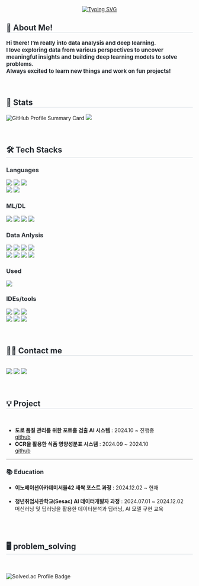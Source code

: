 <br><br><div align= "center"><br><br>
    <a href="https://git.io/typing-svg"><img src="https://readme-typing-svg.demolab.com?font=Parkinsans&weight=600&size=35&pause=1000&color=F74718&center=true&vCenter=true&random=true&width=435&height=60&lines=Hi!+I'm+SeoHyun!" alt="Typing SVG" /></a>
</div>
    <div style="text-align: left;"> 
    <h2 style="border-bottom: 1px solid #d8dee4; color: #282d33;"> 👋 About Me! </h2>  
    <div style="font-weight: 700; font-size: 15px; text-align: left; color: #282d33;">
  Hi there! I’m really into data analysis and deep learning.<br>
  I love exploring data from various perspectives to uncover meaningful insights and building deep learning models to solve problems.<br>
  Always excited to learn new things and work on fun projects!
</div>
    </div><br><br>
<div style="text-align: left;"> 
  <h2 style="border-bottom: 1px solid #d8dee4; color: #282d33;"> 🏅 Stats </h2> 
  <div style="text-align: left;"> 
    <img src="http://github-profile-summary-cards.vercel.app/api/cards/profile-details?username=soi222&theme=nord_bright" alt="GitHub Profile Summary Card" />
    <img src="https://github-readme-stats.vercel.app/api/top-langs/?username=soi222&layout=compact&bg_color=180,00000000,00000000&title_color=403f3f&text_color=403f3f" />
    <a href="https://solved.ac/dnltjguss/" target="_blank">
    </a>
  </div>
</div><br><br>
<div style="text-align: left;">
  <h2 style="border-bottom: 1px solid #d8dee4; color: #282d33;"> 🛠️ Tech Stacks </h2>
  <div style="text-align: left;">
  </div>
</div>

  <!-- Languages section -->
  <h3 style="color: #282d33;"> Languages </h3>
  <div style="text-align: left;">
    <img src="https://img.shields.io/badge/Python-3776AB?style=flat&logo=Python&logoColor=white">
    <img src="https://img.shields.io/badge/mysql-4479A1?style=flat&logo=mysql&logoColor=white">
    <img src="https://img.shields.io/badge/javascript-%23323330.svg?style=flat&logo=javascript&logoColor=%23F7DF1E"><br>
    <img src="https://img.shields.io/badge/git-%23F05033.svg?style=flat&logo=git&logoColor=white">
    <img src="https://img.shields.io/badge/github-%23121011.svg?style=flat&logo=github&logoColor=white">
  </div>

  <!-- AI section -->
  <h3 style="color: #282d33;"> ML/DL </h3>
  <div style="text-align: left;">
    <img src="https://img.shields.io/badge/scikit--learn-%23F7931E.svg?style=flat&logo=scikit-learn&logoColor=white">
    <img src="https://img.shields.io/badge/PyTorch-%23EE4C2C.svg?style=flat&logo=PyTorch&logoColor=white">
    <img src="https://img.shields.io/badge/opencv-%23white.svg?style=flat&logo=opencv&logoColor=white">
    <img src="https://img.shields.io/badge/OpenAI-74aa9c?style=flat&logo=openai&logoColor=white">
  </div>

  <!-- DATA section -->
  <h3 style="color: #282d33;"> Data Anlysis </h3>
  <div style="text-align: left;">
    <img src="https://img.shields.io/badge/pandas-%23150458.svg?style=flat&logo=pandas&logoColor=white">
    <img src="https://img.shields.io/badge/numpy-%23013243.svg?style=flat&logo=numpy&logoColor=white">  
    <img src="https://img.shields.io/badge/Matplotlib-%23ffffff.svg?style=flat&logo=Matplotlib&logoColor=black">
    <img src="https://img.shields.io/badge/Seaborn-3776AB?style=flat&logo=seaborn&logoColor=white"><br>
    <img src="https://img.shields.io/badge/-selenium-%43B02A?style=flat&logo=selenium&logoColor=white">
    <img src="https://img.shields.io/badge/-playwright-%232EAD33?style=flat&logo=playwright&logoColor=white">
    <img src="https://img.shields.io/badge/-beautifulsoup-%231F8A70?style=flat&logoColor=white">
    <img src="https://img.shields.io/badge/Studio_R-%23276DC3.svg?style=flat&logo=r&logoColor=white">
  </div>
  
  <!-- ETC section -->
  <h3 style="color: #282d33;"> Used </h3>
  <div style="text-align: left;">
    <img src="https://img.shields.io/badge/streamlit-FF4B4B?style=flat&logo=steamlit&logoColor=white">
  </div>

  <!-- IDE section -->
  <h3 style="color: #282d33;"> IDEs/tools </h3>
  <div style="text-align: left;">
    <img src="https://img.shields.io/badge/Visual%20Studio-5C2D91.svg?style=flat&logo=visual-studio&logoColor=white">
    <img src="https://img.shields.io/badge/Google%20Colab-%23F9A825.svg?style=flat&logo=googlecolab&logoColor=white">
    <img src="https://img.shields.io/badge/jupyter-%23FA0F00.svg?style=flat&logo=jupyter&logoColor=white"><br>
    <img src="https://img.shields.io/badge/Notion-%23000000.svg?style=flat&logo=notion&logoColor=white">
    <img src="https://img.shields.io/badge/Slack-4A154B?style=flat&logo=slack&logoColor=white">
    <img src="https://img.shields.io/badge/Discord-%235865F2.svg?style=flat&logo=discord&logoColor=white">
</div>
  </div><br><br>
<div style="text-align: left;">
<h2 style="border-bottom: 1px solid #d8dee4; color: #282d33;"> 🧑‍💻 Contact me </h2> <br> 
<div style="text-align: left;">
    <img src="https://img.shields.io/badge/Gmail-EA4335?style=flat&logo=Gmail&logoColor=white&link=mailto:ai7019er@gmail.com">
    <img src="https://img.shields.io/badge/Tistory-000000?style=flat&logo=Tistory&logoColor=white&link=https://seohyun222.tistory.com/"> </a>
    <img src="https://img.shields.io/badge/Velog-20C997?style=flat&logo=Velog&logoColor=white&link=https://velog.io/@soii222/posts"> </a>
      </div>
</div>
    </div><br><br>
<div style="text-align: left;">
  <h2 style="border-bottom: 1px solid #d8dee4; color: #282d33;"> 💡 Project</h2> <br>
  <ul>
    <li>
       <strong>도로 품질 관리를 위한 포트홀 검출 AI 시스템</strong> : 2024.10 ~ 진행중 
      <br>
      <a href="https://github.com/Chang-Hyeon-Park/SeSACMuchim" target="_blank">github</a>
    </li>
    <li>
       <strong>OCR을 활용한 식품 영양성분표 시스템</strong> : 2024.09 ~ 2024.10 
      <br>
      <a href="https://github.com/YugyeongJo/OCR_Project" target="_blank">github</a>
    </li>
  </ul>
  <hr>
  <h3 style="color: #282d33;">📚 Education</h3>
  <ul>
    <li><strong>이노베이션아카데미서울42 새싹 포스트 과정</strong> <span> : 2024.12.02 ~ 현재</span><br><br></li>
    <li><strong>청년취업사관학교(Sesac) AI 데이터개발자 과정</strong> <span> : 2024.07.01 ~ 2024.12.02</span><br>
    머신러닝 및 딥러닝을 활용한 데이터분석과 딥러닝, AI 모델 구현 교육</li>
  </ul>
</div>
    </div><br><br>
    <div style="text-align: left;">
    <h2 style="border-bottom: 1px solid #d8dee4; color: #282d33;"> 🖥️ problem_solving </h2> <br> 
    <div style="text-align: left;"><br>
    <img src="http://mazassumnida.wtf/api/v2/generate_badge?boj=dnltjguss" alt="Solved.ac Profile Badge" />
    </div>
    
